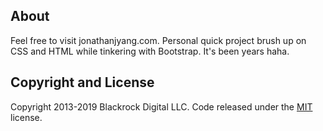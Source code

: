 ## About

Feel free to visit jonathanjyang.com. Personal quick project brush up on CSS and HTML while tinkering with Bootstrap. It's been years haha.


## Copyright and License

Copyright 2013-2019 Blackrock Digital LLC. Code released under the [MIT](https://github.com/BlackrockDigital/startbootstrap-resume/blob/gh-pages/LICENSE) license.
